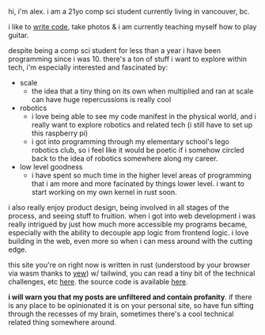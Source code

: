 hi, i'm alex. i am a 21yo comp sci student currently living in vancouver, bc.

i like to [write code](https://github.com/bizarre), take photos & i am currently teaching myself how to play guitar.

despite being a comp sci student for less than a year i have been programming since i was 10. there's a ton of stuff i want to explore within tech, i'm especially interested and fascinated by:

* scale
  * the idea that a tiny thing on its own when multiplied and ran at scale can have huge repercussions is really cool
* robotics
  * i love being able to see my code manifest in the physical world, and i really want to explore robotics and related tech (i still have to set up this raspberry pi)
  * i got into programming through my elementary school's lego robotics club, so i feel like it would be poetic if i somehow circled back to the idea of robotics somewhere along my career.
* low level goodness
  * i have spent so much time in the higher level areas of programming that i am more and more facinated by things lower level. i want to start working on my own kernel in rust soon.

i also really enjoy product design, being involved in all stages of the process, and seeing stuff to fruition. when i got into web development i was really intrigued by just how much more accessible my programs became, especially with the ability to decouple app logic from frontend logic. i love building in the web, even more so when i can mess around with the cutting edge.

this site you're on right now is written in rust (understood by your browser via wasm thanks to [yew](https://github.com/yewstack/yew)) w/ tailwind, you can read a tiny bit of the technical challenges, etc [here](/042421). the source code is available [here](https://github.com/bizarre/bizarre). 

**i will warn you that my posts are unfiltered and contain profanity**. 
if there is any place to be opinionated it is on your personal site, so have fun sifting through the recesses of my brain, sometimes there's a cool technical related thing somewhere around.